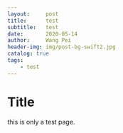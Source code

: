 ```yaml
---
layout:     post
title:      test
subtitle:   test
date:       2020-05-14
author:     Wang Pei
header-img: img/post-bg-swift2.jpg
catalog: true
tags:
    - test
---
```



# Title

this is only a test page.